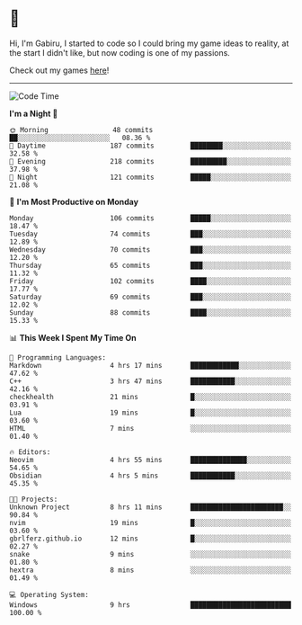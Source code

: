 # 🐀

Hi, I'm Gabiru, I started to code so I could bring my game ideas to reality, at the start I didn't like, but now coding is one of my passions.

Check out my games [here](https://gabiru.art/projetos/)!

---

<!--START_SECTION:waka-->
![Code Time](http://img.shields.io/badge/Code%20Time-327%20hrs%205%20mins-blue)

**I'm a Night 🦉** 

```text
🌞 Morning                48 commits          ██░░░░░░░░░░░░░░░░░░░░░░░   08.36 % 
🌆 Daytime                187 commits         ████████░░░░░░░░░░░░░░░░░   32.58 % 
🌃 Evening                218 commits         █████████░░░░░░░░░░░░░░░░   37.98 % 
🌙 Night                  121 commits         █████░░░░░░░░░░░░░░░░░░░░   21.08 % 
```
📅 **I'm Most Productive on Monday** 

```text
Monday                   106 commits         █████░░░░░░░░░░░░░░░░░░░░   18.47 % 
Tuesday                  74 commits          ███░░░░░░░░░░░░░░░░░░░░░░   12.89 % 
Wednesday                70 commits          ███░░░░░░░░░░░░░░░░░░░░░░   12.20 % 
Thursday                 65 commits          ███░░░░░░░░░░░░░░░░░░░░░░   11.32 % 
Friday                   102 commits         ████░░░░░░░░░░░░░░░░░░░░░   17.77 % 
Saturday                 69 commits          ███░░░░░░░░░░░░░░░░░░░░░░   12.02 % 
Sunday                   88 commits          ████░░░░░░░░░░░░░░░░░░░░░   15.33 % 
```


📊 **This Week I Spent My Time On** 

```text
💬 Programming Languages: 
Markdown                 4 hrs 17 mins       ████████████░░░░░░░░░░░░░   47.62 % 
C++                      3 hrs 47 mins       ███████████░░░░░░░░░░░░░░   42.16 % 
checkhealth              21 mins             █░░░░░░░░░░░░░░░░░░░░░░░░   03.91 % 
Lua                      19 mins             █░░░░░░░░░░░░░░░░░░░░░░░░   03.60 % 
HTML                     7 mins              ░░░░░░░░░░░░░░░░░░░░░░░░░   01.40 % 

🔥 Editors: 
Neovim                   4 hrs 55 mins       ██████████████░░░░░░░░░░░   54.65 % 
Obsidian                 4 hrs 5 mins        ███████████░░░░░░░░░░░░░░   45.35 % 

🐱‍💻 Projects: 
Unknown Project          8 hrs 11 mins       ███████████████████████░░   90.84 % 
nvim                     19 mins             █░░░░░░░░░░░░░░░░░░░░░░░░   03.60 % 
gbrlferz.github.io       12 mins             █░░░░░░░░░░░░░░░░░░░░░░░░   02.27 % 
snake                    9 mins              ░░░░░░░░░░░░░░░░░░░░░░░░░   01.80 % 
hextra                   8 mins              ░░░░░░░░░░░░░░░░░░░░░░░░░   01.49 % 

💻 Operating System: 
Windows                  9 hrs               █████████████████████████   100.00 % 
```


<!--END_SECTION:waka-->
